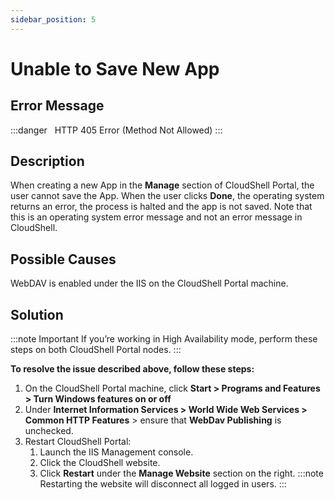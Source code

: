 ```yaml
---
sidebar_position: 5
---
```


# Unable to Save New App

## Error Message

:::danger &nbsp;
HTTP 405 Error (Method Not Allowed)
:::
## Description

When creating a new App in the **Manage** section of CloudShell Portal, the user cannot save the App. When the user clicks **Done**, the operating system returns an error, the process is halted and the app is not saved. Note that this is an operating system error message and not an error message in CloudShell.

## Possible Causes

WebDAV is enabled under the IIS on the CloudShell Portal machine.

## Solution

:::note Important
If you’re working in High Availability mode, perform these steps on both CloudShell Portal nodes.
:::

**To resolve the issue described above, follow these steps:**

1. On the CloudShell Portal machine, click **Start > Programs and Features > Turn Windows features on or off**
2. Under **Internet Information Services > World Wide Web Services > Common HTTP Features** > ensure that **WebDav Publishing** is unchecked.
3. Restart CloudShell Portal:
    1. Launch the IIS Management console.
    2. Click the CloudShell website.
    3. Click **Restart** under the **Manage Website** section on the right.
        :::note
        Restarting the website will disconnect all logged in users.
        :::